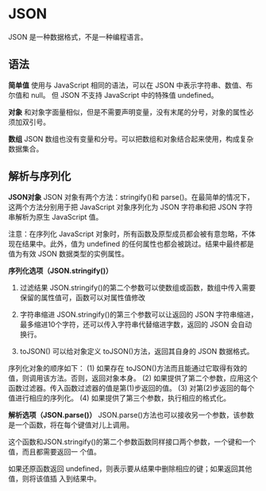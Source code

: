 # JSON

JSON 是一种数据格式，不是一种编程语言。

## 语法

**简单值**
使用与 JavaScript 相同的语法，可以在 JSON 中表示字符串、数值、布尔值和 null。 但 JSON 不支持 JavaScript 中的特殊值 undefined。

**对象**
和对象字面量相似，但是不需要声明变量，没有末尾的分号，对象的属性必须加双引号。

**数组**
JSON 数组也没有变量和分号。可以把数组和对象结合起来使用，构成复杂数据集合。

## 解析与序列化

**JSON对象**
JSON 对象有两个方法：stringify()和 parse()。在最简单的情况下，这两个方法分别用于把
JavaScript 对象序列化为 JSON 字符串和把 JSON 字符串解析为原生 JavaScript 值。

注意：在序列化 JavaScript 对象时，所有函数及原型成员都会被有意忽略，不体现在结果中。此外，值为
undefined 的任何属性也都会被跳过。结果中最终都是值为有效 JSON 数据类型的实例属性。

**序列化选项（JSON.stringify()）**

1. 过滤结果
JSON.stringify()的第二个参数可以使数组或函数，数组中传入需要保留的属性值可，函数可以对属性值修改

2. 字符串缩进
 JSON.stringify()的第三个参数可以让返回的 JSON 字符串缩进，最多缩进10个字符，还可以传入字符串代替缩进字数，返回的 JSON 会自动换行。

3. toJSON()
可以给对象定义 toJSON()方法，返回其自身的 JSON 数据格式。

序列化对象的顺序如下：
(1) 如果存在 toJSON()方法而且能通过它取得有效的值，则调用该方法。否则，返回对象本身。
(2) 如果提供了第二个参数，应用这个函数过滤器。传入函数过滤器的值是第(1)步返回的值。
(3) 对第(2)步返回的每个值进行相应的序列化。
(4) 如果提供了第三个参数，执行相应的格式化。

**解析选项（JSON.parse()）**
JSON.parse()方法也可以接收另一个参数，该参数是一个函数，将在每个键值对儿上调用。

这个函数和JSON.stringify()的第二个参数函数同样接口两个参数，一个键和一个值，而且都需要返回一
个值。

如果还原函数返回 undefined，则表示要从结果中删除相应的键；如果返回其他值，则将该值插
入到结果中。
